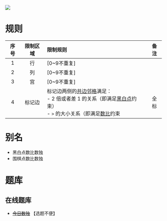 ![](https://cn.sudoku.today/pic/02/greaterkropki/44454_348207.png)

# 规则

| 序号  | 限制区域 | 限制规则                                                                     | 备注  |
|:---:|:----:|:-------------------------------------------------------------------------|:---:|
|  1  |  行   | [0~9不重复]                                                                 |     |
|  2  |  列   | [0~9不重复]                                                                 |     |
|  3  |  宫   | [0~9不重复]                                                                 |     |
|  4  | 标记边  | 标记边两侧的[共边邻格]满足：<br/>- 2 倍或者差 1 的关系（即满足[黑白点]约束）<br/>- `>` 的大小关系（即满足[数比]约束 | 全标  |

# 别名

- 黑白点数比数独
- 围棋点数比数独

# 题库

## 在线题库

- ~~[今日数独]~~ 【选题不便】

[1~9填充]: ../../../rules.md#1~9填充

[共边邻格]: ../../../rules.md#共边邻格

[黑白点]: ../../../rules.md#黑白点

[数比]: ../../../rules.md#数比

[今日数独]: https://cn.sudoku.today/g-greater-than-kropki-sudoku/
